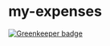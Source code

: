 # my-expenses

[![Greenkeeper badge](https://badges.greenkeeper.io/AlexeyPopovUA/my-expenses.svg)](https://greenkeeper.io/)